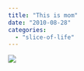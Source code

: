 ```yaml
---
title: "This is mom"
date: "2010-08-28"
categories: 
  - "slice-of-life"
---
```


![](https://prachi.net/wp-content/uploads/2010/12/IMG_6864.jpg)
